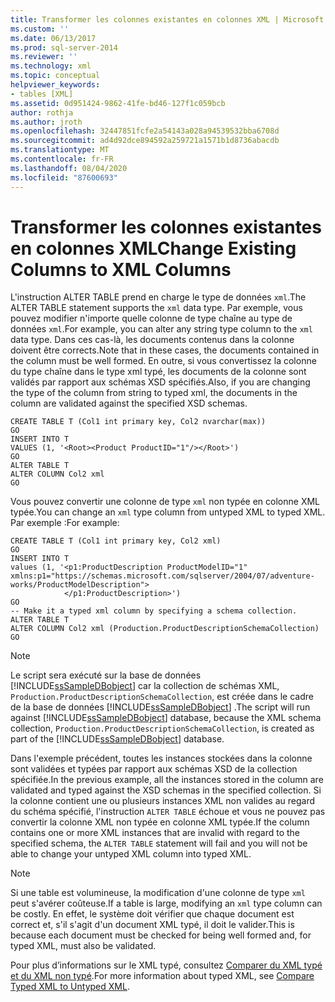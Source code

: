 ```yaml
---
title: Transformer les colonnes existantes en colonnes XML | Microsoft Docs
ms.custom: ''
ms.date: 06/13/2017
ms.prod: sql-server-2014
ms.reviewer: ''
ms.technology: xml
ms.topic: conceptual
helpviewer_keywords:
- tables [XML]
ms.assetid: 0d951424-9862-41fe-bd46-127f1c059bcb
author: rothja
ms.author: jroth
ms.openlocfilehash: 32447851fcfe2a54143a028a94539532bba6708d
ms.sourcegitcommit: ad4d92dce894592a259721a1571b1d8736abacdb
ms.translationtype: MT
ms.contentlocale: fr-FR
ms.lasthandoff: 08/04/2020
ms.locfileid: "87600693"
---
```

# <a name="change-existing-columns-to-xml-columns"></a><span data-ttu-id="c9a6d-102">Transformer les colonnes existantes en colonnes XML</span><span class="sxs-lookup"><span data-stu-id="c9a6d-102">Change Existing Columns to XML Columns</span></span>
  <span data-ttu-id="c9a6d-103">L'instruction ALTER TABLE prend en charge le type de données `xml`.</span><span class="sxs-lookup"><span data-stu-id="c9a6d-103">The ALTER TABLE statement supports the `xml` data type.</span></span> <span data-ttu-id="c9a6d-104">Par exemple, vous pouvez modifier n'importe quelle colonne de type chaîne au type de données `xml`.</span><span class="sxs-lookup"><span data-stu-id="c9a6d-104">For example, you can alter any string type column to the `xml` data type.</span></span> <span data-ttu-id="c9a6d-105">Dans ces cas-là, les documents contenus dans la colonne doivent être corrects.</span><span class="sxs-lookup"><span data-stu-id="c9a6d-105">Note that in these cases, the documents contained in the column must be well formed.</span></span> <span data-ttu-id="c9a6d-106">En outre, si vous convertissez la colonne du type chaîne dans le type xml typé, les documents de la colonne sont validés par rapport aux schémas XSD spécifiés.</span><span class="sxs-lookup"><span data-stu-id="c9a6d-106">Also, if you are changing the type of the column from string to typed xml, the documents in the column are validated against the specified XSD schemas.</span></span>  
  
```  
CREATE TABLE T (Col1 int primary key, Col2 nvarchar(max))  
GO  
INSERT INTO T   
VALUES (1, '<Root><Product ProductID="1"/></Root>')  
GO  
ALTER TABLE T   
ALTER COLUMN Col2 xml  
GO  
```  
  
 <span data-ttu-id="c9a6d-107">Vous pouvez convertir une colonne de type `xml` non typée en colonne XML typée.</span><span class="sxs-lookup"><span data-stu-id="c9a6d-107">You can change an `xml` type column from untyped XML to typed XML.</span></span> <span data-ttu-id="c9a6d-108">Par exemple :</span><span class="sxs-lookup"><span data-stu-id="c9a6d-108">For example:</span></span>  
  
```  
CREATE TABLE T (Col1 int primary key, Col2 xml)  
GO  
INSERT INTO T   
values (1, '<p1:ProductDescription ProductModelID="1"   
xmlns:p1="https://schemas.microsoft.com/sqlserver/2004/07/adventure-works/ProductModelDescription">  
            </p1:ProductDescription>')  
GO   
-- Make it a typed xml column by specifying a schema collection.  
ALTER TABLE T   
ALTER COLUMN Col2 xml (Production.ProductDescriptionSchemaCollection)  
GO  
```  
  
> [!NOTE]  
>  <span data-ttu-id="c9a6d-109">Le script sera exécuté sur la base de données [!INCLUDE[ssSampleDBobject](../../includes/sssampledbobject-md.md)] car la collection de schémas XML, `Production.ProductDescriptionSchemaCollection`, est créée dans le cadre de la base de données [!INCLUDE[ssSampleDBobject](../../includes/sssampledbobject-md.md)] .</span><span class="sxs-lookup"><span data-stu-id="c9a6d-109">The script will run against [!INCLUDE[ssSampleDBobject](../../includes/sssampledbobject-md.md)] database, because the XML schema collection, `Production.ProductDescriptionSchemaCollection`, is created as part of the [!INCLUDE[ssSampleDBobject](../../includes/sssampledbobject-md.md)] database.</span></span>  
  
 <span data-ttu-id="c9a6d-110">Dans l'exemple précédent, toutes les instances stockées dans la colonne sont validées et typées par rapport aux schémas XSD de la collection spécifiée.</span><span class="sxs-lookup"><span data-stu-id="c9a6d-110">In the previous example, all the instances stored in the column are validated and typed against the XSD schemas in the specified collection.</span></span> <span data-ttu-id="c9a6d-111">Si la colonne contient une ou plusieurs instances XML non valides au regard du schéma spécifié, l'instruction `ALTER TABLE` échoue et vous ne pouvez pas convertir la colonne XML non typée en colonne XML typée.</span><span class="sxs-lookup"><span data-stu-id="c9a6d-111">If the column contains one or more XML instances that are invalid with regard to the specified schema, the `ALTER TABLE` statement will fail and you will not be able to change your untyped XML column into typed XML.</span></span>  
  
> [!NOTE]  
>  <span data-ttu-id="c9a6d-112">Si une table est volumineuse, la modification d'une colonne de type `xml` peut s'avérer coûteuse.</span><span class="sxs-lookup"><span data-stu-id="c9a6d-112">If a table is large, modifying an `xml` type column can be costly.</span></span> <span data-ttu-id="c9a6d-113">En effet, le système doit vérifier que chaque document est correct et, s'il s'agit d'un document XML typé, il doit le valider.</span><span class="sxs-lookup"><span data-stu-id="c9a6d-113">This is because each document must be checked for being well formed and, for typed XML, must also be validated.</span></span>  
  
 <span data-ttu-id="c9a6d-114">Pour plus d’informations sur le XML typé, consultez [Comparer du XML typé et du XML non typé](compare-typed-xml-to-untyped-xml.md).</span><span class="sxs-lookup"><span data-stu-id="c9a6d-114">For more information about typed XML, see [Compare Typed XML to Untyped XML](compare-typed-xml-to-untyped-xml.md).</span></span>  
  
  

